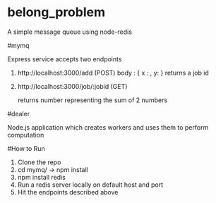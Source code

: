 # belong_problem
A simple message queue using node-redis

#mymq

Express service accepts two endpoints

1. http://localhost:3000/add (POST)
		body : {
			x : <Number>,
			y: <Number>
		}
	returns a job id

2. http://localhost:3000/job/:jobid (GET)

	returns number representing the sum of 2 numbers


#dealer

Node.js application which creates workers and uses them to perform computation


#How to Run

1. Clone the repo
2. cd mymq/ -> npm install
3. npm install redis
4. Run a redis server locally on default host and port
5. Hit the endpoints described above
